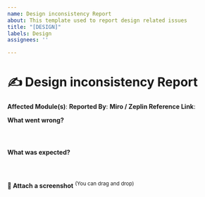```yaml
---
name: Design inconsistency Report
about: This template used to report design related issues
title: "[DESIGN]"
labels: Design
assignees: ''

---
```


# :writing_hand: Design inconsistency Report

**Affected Module(s)**:
**Reported By**:
**Miro / Zeplin Reference Link**:

**What went wrong?**
<pre><code>

</code></pre>

**What was expected?**
<pre><code>

</code></pre>

**:selfie: Attach a screenshot** <sup>(You can drag and drop)</sup>
